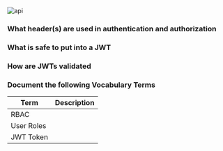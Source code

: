 ![api](https://www.okta.com/sites/default/files/styles/1640w_scaled/public/media/image/2020-10/Authentication_vs_Authorization.png?itok=uBFRCfww)
### What header(s) are used in authentication and authorization
### What is safe to put into a JWT
### How are JWTs validated

### Document the following Vocabulary Terms

|Term|Description|
|----|----|
|RBAC||
|User Roles||
|JWT Token||
